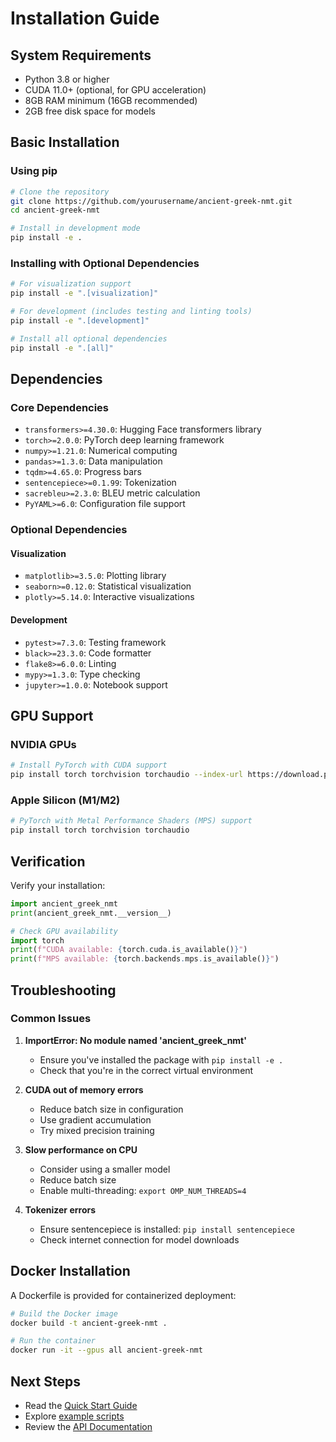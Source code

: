 # Installation Guide

## System Requirements

- Python 3.8 or higher
- CUDA 11.0+ (optional, for GPU acceleration)
- 8GB RAM minimum (16GB recommended)
- 2GB free disk space for models

## Basic Installation

### Using pip

```bash
# Clone the repository
git clone https://github.com/yourusername/ancient-greek-nmt.git
cd ancient-greek-nmt

# Install in development mode
pip install -e .
```

### Installing with Optional Dependencies

```bash
# For visualization support
pip install -e ".[visualization]"

# For development (includes testing and linting tools)
pip install -e ".[development]"

# Install all optional dependencies
pip install -e ".[all]"
```

## Dependencies

### Core Dependencies
- `transformers>=4.30.0`: Hugging Face transformers library
- `torch>=2.0.0`: PyTorch deep learning framework
- `numpy>=1.21.0`: Numerical computing
- `pandas>=1.3.0`: Data manipulation
- `tqdm>=4.65.0`: Progress bars
- `sentencepiece>=0.1.99`: Tokenization
- `sacrebleu>=2.3.0`: BLEU metric calculation
- `PyYAML>=6.0`: Configuration file support

### Optional Dependencies

#### Visualization
- `matplotlib>=3.5.0`: Plotting library
- `seaborn>=0.12.0`: Statistical visualization
- `plotly>=5.14.0`: Interactive visualizations

#### Development
- `pytest>=7.3.0`: Testing framework
- `black>=23.3.0`: Code formatter
- `flake8>=6.0.0`: Linting
- `mypy>=1.3.0`: Type checking
- `jupyter>=1.0.0`: Notebook support

## GPU Support

### NVIDIA GPUs
```bash
# Install PyTorch with CUDA support
pip install torch torchvision torchaudio --index-url https://download.pytorch.org/whl/cu118
```

### Apple Silicon (M1/M2)
```bash
# PyTorch with Metal Performance Shaders (MPS) support
pip install torch torchvision torchaudio
```

## Verification

Verify your installation:

```python
import ancient_greek_nmt
print(ancient_greek_nmt.__version__)

# Check GPU availability
import torch
print(f"CUDA available: {torch.cuda.is_available()}")
print(f"MPS available: {torch.backends.mps.is_available()}")
```

## Troubleshooting

### Common Issues

1. **ImportError: No module named 'ancient_greek_nmt'**
   - Ensure you've installed the package with `pip install -e .`
   - Check that you're in the correct virtual environment

2. **CUDA out of memory errors**
   - Reduce batch size in configuration
   - Use gradient accumulation
   - Try mixed precision training

3. **Slow performance on CPU**
   - Consider using a smaller model
   - Reduce batch size
   - Enable multi-threading: `export OMP_NUM_THREADS=4`

4. **Tokenizer errors**
   - Ensure sentencepiece is installed: `pip install sentencepiece`
   - Check internet connection for model downloads

## Docker Installation

A Dockerfile is provided for containerized deployment:

```bash
# Build the Docker image
docker build -t ancient-greek-nmt .

# Run the container
docker run -it --gpus all ancient-greek-nmt
```

## Next Steps

- Read the [Quick Start Guide](quickstart.md)
- Explore [example scripts](../examples/)
- Review the [API Documentation](api_reference.md)